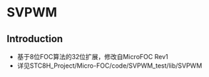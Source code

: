 # SVPWM

## Introduction

+ 基于8位FOC算法的32位扩展，修改自MicroFOC Rev1
+ 详见STC8H_Project/Micro-FOC/code/SVPWM_test/lib/SVPWM
